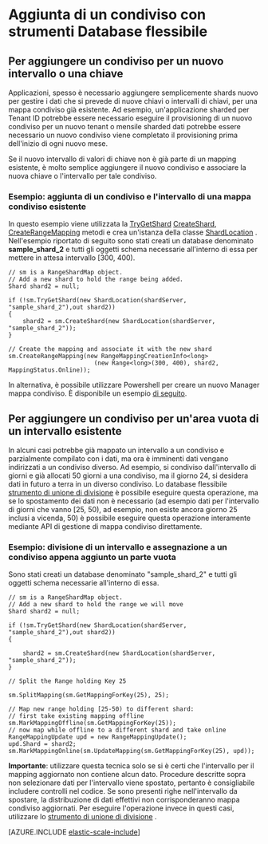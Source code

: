 <properties 
    pageTitle="Aggiunta di un condiviso con Strumenti database flessibile | Microsoft Azure" 
    description="Imposta come usare flessibile scala API per aggiungere nuovi shards a un condiviso." 
    services="sql-database" 
    documentationCenter="" 
    manager="jhubbard" 
    authors="ddove" 
    editor=""/>

<tags 
    ms.service="sql-database" 
    ms.workload="sql-database" 
    ms.tgt_pltfrm="na" 
    ms.devlang="na" 
    ms.topic="article" 
    ms.date="05/27/2016" 
    ms.author="ddove"/>

# <a name="adding-a-shard-using-elastic-database-tools"></a>Aggiunta di un condiviso con strumenti Database flessibile

## <a name="to-add-a-shard-for-a-new-range-or-key"></a>Per aggiungere un condiviso per un nuovo intervallo o una chiave  

Applicazioni, spesso è necessario aggiungere semplicemente shards nuovo per gestire i dati che si prevede di nuove chiavi o intervalli di chiavi, per una mappa condiviso già esistente. Ad esempio, un'applicazione sharded per Tenant ID potrebbe essere necessario eseguire il provisioning di un nuovo condiviso per un nuovo tenant o mensile sharded dati potrebbe essere necessario un nuovo condiviso viene completato il provisioning prima dell'inizio di ogni nuovo mese. 

Se il nuovo intervallo di valori di chiave non è già parte di un mapping esistente, è molto semplice aggiungere il nuovo condiviso e associare la nuova chiave o l'intervallo per tale condiviso. 

### <a name="example--adding-a-shard-and-its-range-to-an-existing-shard-map"></a>Esempio: aggiunta di un condiviso e l'intervallo di una mappa condiviso esistente
In questo esempio viene utilizzata la [TryGetShard](https://msdn.microsoft.com/library/azure/dn823929.aspx) [CreateShard](https://msdn.microsoft.com/library/azure/microsoft.azure.sqldatabase.elasticscale.shardmanagement.shardmap.createshard.aspx), [CreateRangeMapping](https://msdn.microsoft.com/library/azure/dn807221.aspx#M:Microsoft.Azure.SqlDatabase.ElasticScale.ShardManagement.RangeShardMap`1.CreateRangeMapping(Microsoft.Azure.SqlDatabase.ElasticScale.ShardManagement.RangeMappingCreationInfo{`0})) metodi e crea un'istanza della classe [ShardLocation](https://msdn.microsoft.com/library/azure/microsoft.azure.sqldatabase.elasticscale.shardmanagement.shardlocation.shardlocation.aspx#M:Microsoft.Azure.SqlDatabase.ElasticScale.ShardManagement.ShardLocation.) . Nell'esempio riportato di seguito sono stati creati un database denominato **sample_shard_2** e tutti gli oggetti schema necessarie all'interno di essa per mettere in attesa intervallo [300, 400).  

    // sm is a RangeShardMap object.
    // Add a new shard to hold the range being added. 
    Shard shard2 = null; 

    if (!sm.TryGetShard(new ShardLocation(shardServer, "sample_shard_2"),out shard2)) 
    { 
        shard2 = sm.CreateShard(new ShardLocation(shardServer, "sample_shard_2"));  
    } 

    // Create the mapping and associate it with the new shard 
    sm.CreateRangeMapping(new RangeMappingCreationInfo<long> 
                            (new Range<long>(300, 400), shard2, MappingStatus.Online)); 


In alternativa, è possibile utilizzare Powershell per creare un nuovo Manager mappa condiviso. È disponibile un esempio [di seguito](https://gallery.technet.microsoft.com/scriptcenter/Azure-SQL-DB-Elastic-731883db).
## <a name="to-add-a-shard-for-an-empty-part-of-an-existing-range"></a>Per aggiungere un condiviso per un'area vuota di un intervallo esistente  

In alcuni casi potrebbe già mappato un intervallo a un condiviso e parzialmente compilato con i dati, ma ora è imminenti dati vengano indirizzati a un condiviso diverso. Ad esempio, si condiviso dall'intervallo di giorni e già allocati 50 giorni a una condiviso, ma il giorno 24, si desidera dati in futuro a terra in un diverso condiviso. Lo database flessibile [strumento di unione di divisione](sql-database-elastic-scale-overview-split-and-merge.md) è possibile eseguire questa operazione, ma se lo spostamento dei dati non è necessario (ad esempio dati per l'intervallo di giorni che vanno [25, 50), ad esempio, non esiste ancora giorno 25 inclusi a vicenda, 50) è possibile eseguire questa operazione interamente mediante API di gestione di mappa condiviso direttamente.

### <a name="example-splitting-a-range-and-assigning-the-empty-portion-to-a-newly-added-shard"></a>Esempio: divisione di un intervallo e assegnazione a un condiviso appena aggiunto un parte vuota

Sono stati creati un database denominato "sample_shard_2" e tutti gli oggetti schema necessarie all'interno di essa.  

 
    // sm is a RangeShardMap object.
    // Add a new shard to hold the range we will move 
    Shard shard2 = null; 

    if (!sm.TryGetShard(new ShardLocation(shardServer, "sample_shard_2"),out shard2)) 
    { 
    
        shard2 = sm.CreateShard(new ShardLocation(shardServer, "sample_shard_2"));  
    } 

    // Split the Range holding Key 25 

    sm.SplitMapping(sm.GetMappingForKey(25), 25); 

    // Map new range holding [25-50) to different shard: 
    // first take existing mapping offline 
    sm.MarkMappingOffline(sm.GetMappingForKey(25)); 
    // now map while offline to a different shard and take online 
    RangeMappingUpdate upd = new RangeMappingUpdate(); 
    upd.Shard = shard2; 
    sm.MarkMappingOnline(sm.UpdateMapping(sm.GetMappingForKey(25), upd)); 

**Importante**: utilizzare questa tecnica solo se si è certi che l'intervallo per il mapping aggiornato non contiene alcun dato.  Procedure descritte sopra non selezionare dati per l'intervallo viene spostato, pertanto è consigliabile includere controlli nel codice.  Se sono presenti righe nell'intervallo da spostare, la distribuzione di dati effettivi non corrisponderanno mappa condiviso aggiornati. Per eseguire l'operazione invece in questi casi, utilizzare lo [strumento di unione di divisione](sql-database-elastic-scale-overview-split-and-merge.md) .  


[AZURE.INCLUDE [elastic-scale-include](../../includes/elastic-scale-include.md)]
 
